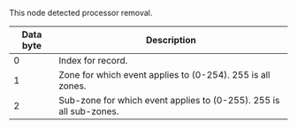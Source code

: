 This node detected processor removal.

 | Data byte | Description                                                        | 
 | --------- | -----------                                                        | 
 | 0         | Index for record.                                                  | 
 | 1         | Zone for which event applies to (0-254). 255 is all zones.         | 
 | 2         | Sub-zone for which event applies to (0-255). 255 is all sub-zones. | 
